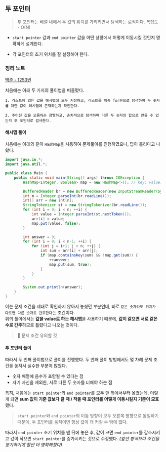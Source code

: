 ## 투 포인터

> 투 포인터는 배열 내에서 두 값의 위치를 가리키면서 탐색하는 로직이다. 복잡도 - O(N)

- `start pointer` 값과 `end pointer` 값을 어떤 상황에서 어떻게 이동시킬 것인지 명확하게 설계한다.

- 각 포인터의 초기 위치를 잘 설정해야 한다.

### 정리 노트

[백준 - 1253번](https://www.acmicpc.net/problem/1253)

처음에는 아래 두 가지의 풀이법을 떠올렸다.

```
1. 리스트에 있는 값을 해시맵에 모두 저장하고, 리스트를 이중 for문으로 탐색하여 두 숫자를 더한 값이 해시맵에 존재하는지 확인한다.

2. 주어진 값을 오름차순 정렬하고, 순차적으로 탐색하며 다른 두 숫자의 합으로 만들 수 있는지 투 포인터로 검사한다.
```

#### 해시맵 풀이

처음에는 아래와 같이 `HashMap`을 사용하여 문제풀이를 진행하였으나, 답이 틀리다고 나왔다.

```java
import java.io.*;
import java.util.*;

public class Main {
    public static void main(String[] args) throws IOException {
        HashMap<Integer, Boolean> map = new HashMap<>(); // key: value, value: visited

        BufferedReader br = new BufferedReader(new InputStreamReader(System.in));
        int n = Integer.parseInt(br.readLine());
        int[] arr = new int[n];
        StringTokenizer st = new StringTokenizer(br.readLine());
        for (int i = 0; i < n; ++i) {
            int value = Integer.parseInt(st.nextToken());
            arr[i] = value;
            map.put(value, false);
        }

        int answer = 0;
        for (int i = 0; i < n-1; ++i) {
            for (int j = i+1; j < n; ++j) {
                int sum = arr[i] + arr[j];
                if (map.containsKey(sum) && !map.get(sum)) {
                    ++answer;
                    map.put(sum, true);
                }
            }
        }

        System.out.println(answer);
    }
}
```

이는 문제 조건을 제대로 확인하지 않아서 놓쳤던 부분인데, 바로 `같은 숫자라도 위치가 다르면 다른 숫자로 간주한다`는 조건이다.  
위의 풀이에서는 **값을 value로 하는 해시맵**을 사용하기 때문에, **값이 같으면 서로 같은 수로 간주**하므로 틀렸다고 나오는 것이다.

> 🌟 문제 조건 유의할 것

#### 투 포인터 풀이

따라서 두 번째 풀이법으로 풀이를 진행했다.
두 번째 풀이 방법에서도 몇 차례 문제 조건을 놓쳐서 실수한 부분이 많았다.

- 숫자 배열에 음수가 포함될 수 있다는 점
- 자기 자신을 제외한, 서로 다른 두 숫자를 더해야 하는 점

특히, 처음에는 `start pointer`와 `end pointer`를 모두 맨 앞에서부터 옮겼는데, 이렇게 되면 **sum 값이 기준 값보다 클 때 / 작을 때 포인터를 어떻게 이동시킬지 기준이 모호**했다.

> `start pointer`와 `end pointer`의 이동 방향이 모두 오른쪽 방향으로 동일하기 때문에, 두 포인터를 움직이면 항상 값이 더 커질 수 밖에 없다.

따라서 `end pointer` 초기 위치를 맨 뒤에 놓은 후, 값이 크면 `end pointer`를 감소시키고 값이 작으면 `start pointer`를 증가시키는 것으로 수정했다. _(앞선 방식보다 조건을 분기하기에 훨씬 더 명확해졌다)_
